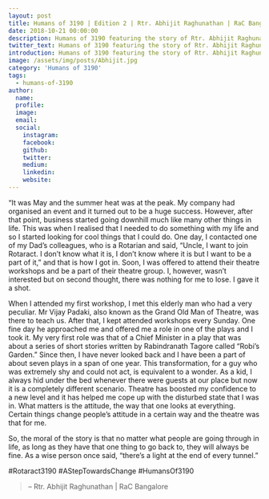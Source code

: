 ```yaml
---
layout: post
title: Humans of 3190 | Edition 2 | Rtr. Abhijit Raghunathan | RaC Bangalore
date: 2018-10-21 00:00:00
description: Humans of 3190 featuring the story of Rtr. Abhijit Raghunathan
twitter_text: Humans of 3190 featuring the story of Rtr. Abhijit Raghunathan
introduction: Humans of 3190 featuring the story of Rtr. Abhijit Raghunathan
image: /assets/img/posts/Abhijit.jpg
category: 'Humans of 3190'
tags:
  - humans-of-3190
author:
  name: 
  profile: 
  image: 
  email: 
  social:
    instagram:
    facebook: 
    github: 
    twitter: 
    medium: 
    linkedin: 
    website:
---
```

“It was May and the summer heat was at the peak. My company had organised an event and it turned out to be a huge success. However, after that point, business started going downhill much like many other things in life. This was when I realised that I needed to do something with my life and so I started looking for cool things that I could do. One day, I contacted one of my Dad’s colleagues, who is a Rotarian and said, “Uncle, I want to join Rotaract. I don’t know what it is, I don’t know where it is but I want to be a part of it,” and that is how I got in. Soon, I was offered to attend their theatre workshops and be a part of their theatre group. I, however, wasn’t interested but on second thought, there was nothing for me to lose. I gave it a shot.

When I attended my first workshop, I met this elderly man who had a very peculiar. Mr Vijay Padaki, also known as the Grand Old Man of Theatre, was there to teach us. After that, I kept attended workshops every Sunday. One fine day he approached me and offered me a role in one of the plays and I took it. My very first role was that of a Chief Minister in a play that was about a series of short stories written by Rabindranath Tagore called “Robi’s Garden.” Since then, I have never looked back and I have been a part of about seven plays in a span of one year. This transformation, for a guy who was extremely shy and could not act, is equivalent to a wonder. As a kid, I always hid under the bed whenever there were guests at our place but now it is a completely different scenario. Theatre has boosted my confidence to a new level and it has helped me cope up with the disturbed state that I was in. What matters is the attitude, the way that one looks at everything. Certain things change people’s attitude in a certain way and the theatre was that for me.

So, the moral of the story is that no matter what people are going through in life, as long as they have that one thing to go back to, they will always be fine. As a wise person once said, “there’s a light at the end of every tunnel.”

#Rotaract3190 #AStepTowardsChange #HumansOf3190

> – Rtr. Abhijit Raghunathan \| RaC Bangalore
